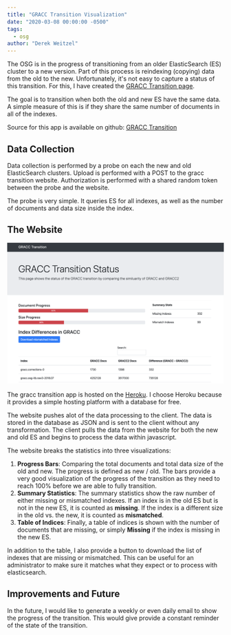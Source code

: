 ```yaml
---
title: "GRACC Transition Visualization"
date: "2020-03-08 00:00:00 -0500"
tags:
  - osg
author: "Derek Weitzel"
---
```


The OSG is in the progress of transitioning from an older ElasticSearch (ES) cluster to a new version.  Part of this process is reindexing (copying) data from the old to the new.  Unfortunately, it's not easy to capture a status of this transition.  For this, I have created the [GRACC Transition page](https://gracc-transition.herokuapp.com/).

The goal is to transition when both the old and new ES have the same data.  A simple measure of this is if they share the same number of documents in all of the indexes.

Source for this app is available on github: [GRACC Transition](https://github.com/djw8605/gracc-transition)

## Data Collection

Data collection is performed by a probe on each the new and old ElasticSearch clusters.  Upload is performed with a POST to the gracc transition website.  Authorization is performed with a shared random token between the probe and the website.

The probe is very simple.  It queries ES for all indexes, as well as the number of documents and data size inside the index.

## The Website

![GRACC Transition Website](/images/posts/gracc-transition/gracc-transition-website.png)

The gracc transition app is hosted on the [Heroku](https://www.heroku.com/).  I choose Heroku because it provides a simple hosting platform with a database for free.

The website pushes alot of the data processing to the client.  The data is stored in the database as JSON and is sent to the client without any transformation.  The client pulls the data from the website for both the new and old ES and begins to process the data within javascript.

The website breaks the statistics into three visualizations:

1. **Progress Bars**: Comparing the total documents and total data size of the old and new.  The progress is defined as new / old.  The bars provide a very good visualization of the progress of the transition as they need to reach 100% before we are able to fully transition.
2. **Summary Statistics**: The summary statistics show the raw number of either missing or mismatched indexes.  If an index is in the old ES but is not in the new ES, it is counted as **missing**.  If the index is a different size in the old vs. the new, it is counted as **mismatched**.
3. **Table of Indices**: Finally, a table of indices is shown with the number of documents that are missing, or simply **Missing** if the index is missing in the new ES.

In addition to the table, I also provide a button to download the list of indexes that are missing or mismatched.  This can be useful for an administrator to make sure it matches what they expect or to process with elasticsearch.

## Improvements and Future

In the future, I would like to generate a weekly or even daily email to show the progress of the transition.  This would give provide a constant reminder of the state of the transition.
